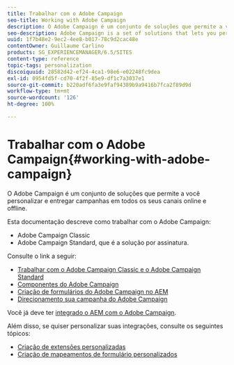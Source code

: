```yaml
---
title: Trabalhar com o Adobe Campaign
seo-title: Working with Adobe Campaign
description: O Adobe Campaign é um conjunto de soluções que permite a você personalizar e entregar campanhas em todos os seus canais online e offline
seo-description: Adobe Campaign is a set of solutions that lets you personalize and deliver campaigns across all of your online and offline channels
uuid: 1f7b48e2-9ec2-4ee8-b017-78c9d2cac48e
contentOwner: Guillaume Carlino
products: SG_EXPERIENCEMANAGER/6.5/SITES
content-type: reference
topic-tags: personalization
discoiquuid: 28582d42-ef24-4ca1-98e6-e02248fc9dea
exl-id: 0954fd5f-cd70-4f2f-85e9-df1c7a3037e1
source-git-commit: b220adf6fa3e9faf94389b9a9416b7fca2f89d9d
workflow-type: tm+mt
source-wordcount: '126'
ht-degree: 100%

---
```


# Trabalhar com o Adobe Campaign{#working-with-adobe-campaign}

O Adobe Campaign é um conjunto de soluções que permite a você personalizar e entregar campanhas em todos os seus canais online e offline.

Esta documentação descreve como trabalhar com o Adobe Campaign:

* Adobe Campaign Classic
* Adobe Campaign Standard, que é a solução por assinatura.

Consulte o link a seguir:

* [Trabalhar com o Adobe Campaign Classic e o Adobe Campaign Standard](/help/sites-authoring/campaign.md)
* [Componentes do Adobe Campaign](/help/sites-authoring/adobe-campaign-components.md)
* [Criação de formulários do Adobe Campaign no AEM](/help/sites-authoring/adobe-campaign-forms.md)
* [Direcionamento sua campanha do Adobe Campaign](/help/sites-authoring/target-adobe-campaign.md)

Você já deve ter [integrado o AEM com o Adobe Campaign](/help/sites-administering/campaign.md).

Além disso, se quiser personalizar suas integrações, consulte os seguintes tópicos:

* [Criação de extensões personalizadas](/help/sites-developing/extending-campaign-extensions.md)
* [Criação de mapeamentos de formulário personalizados](/help/sites-developing/extending-campaign-form-mapping.md)
